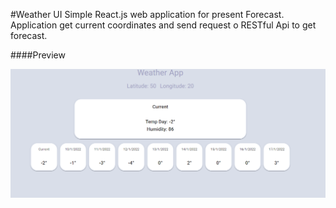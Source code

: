 #Weather UI
Simple React.js web application for present Forecast. Application get current coordinates and send request o RESTful Api to get forecast.

####Preview

![alt text](./resources/UI.png)
